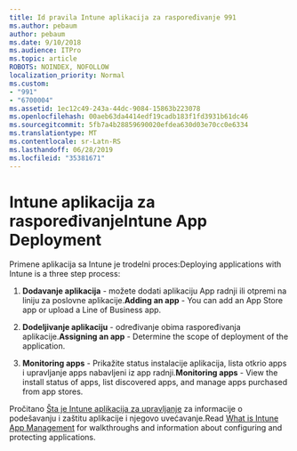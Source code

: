 ```yaml
---
title: Id pravila Intune aplikacija za raspoređivanje 991
ms.author: pebaum
author: pebaum
ms.date: 9/10/2018
ms.audience: ITPro
ms.topic: article
ROBOTS: NOINDEX, NOFOLLOW
localization_priority: Normal
ms.custom:
- "991"
- "6700004"
ms.assetid: 1ec12c49-243a-44dc-9084-15863b223078
ms.openlocfilehash: 00aeb63da4414edf19cadb183f1fd3931b61dc46
ms.sourcegitcommit: 5fb7a4b28859690020efdea630d03e70cc0e6334
ms.translationtype: MT
ms.contentlocale: sr-Latn-RS
ms.lasthandoff: 06/28/2019
ms.locfileid: "35381671"
---
```

# <a name="intune-app-deployment"></a><span data-ttu-id="2c3c0-102">Intune aplikacija za raspoređivanje</span><span class="sxs-lookup"><span data-stu-id="2c3c0-102">Intune App Deployment</span></span>

<span data-ttu-id="2c3c0-103">Primene aplikacija sa Intune je trodelni proces:</span><span class="sxs-lookup"><span data-stu-id="2c3c0-103">Deploying applications with Intune is a three step process:</span></span>
  
1. <span data-ttu-id="2c3c0-104">**Dodavanje aplikacija** - možete dodati aplikaciju App radnji ili otpremi na liniju za poslovne aplikacije.</span><span class="sxs-lookup"><span data-stu-id="2c3c0-104">**Adding an app** - You can add an App Store app or upload a Line of Business app.</span></span>

2. <span data-ttu-id="2c3c0-105">**Dodeljivanje aplikaciju** - određivanje obima raspoređivanja aplikacije.</span><span class="sxs-lookup"><span data-stu-id="2c3c0-105">**Assigning an app** - Determine the scope of deployment of the application.</span></span>

3. <span data-ttu-id="2c3c0-106">**Monitoring apps** - Prikažite status instalacije aplikacija, lista otkrio apps i upravljanje apps nabavljeni iz app radnji.</span><span class="sxs-lookup"><span data-stu-id="2c3c0-106">**Monitoring apps** - View the install status of apps, list discovered apps, and manage apps purchased from app stores.</span></span>

<span data-ttu-id="2c3c0-107">Pročitano [Šta je Intune aplikacija za upravljanje](https://docs.microsoft.com/intune/app-management) za informacije o podešavanju i zaštitu aplikacije i njegovo uvećavanje.</span><span class="sxs-lookup"><span data-stu-id="2c3c0-107">Read [What is Intune App Management](https://docs.microsoft.com/intune/app-management) for walkthroughs and information about configuring and protecting applications.</span></span>
  